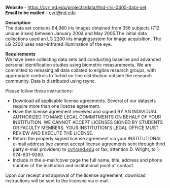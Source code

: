 **Website** - https://cvrl.nd.edu/projects/data/#nd-iris-0405-data-set<br/>
**Email to be mailed** - cvrl@nd.edu

**Description**<br/>
The data set contains 64,980 iris images obtained from 356 subjects (712 unique irises) between January 2004 and May 2005.The initial data collections used an LG 2200 iris imagingsystem for image acquisition. The LG 2200 uses near-infrared illumination of the eye.

**Requirements**<br/>
We have been collecting data sets and conducting baseline and advanced personal identification studies using biometric measurements.  We are committed to releasing all data collated to eligible research groups, with appropriate controls to forbid on-line distribution outside the research community.  Data is distributed using rsync.

Please follow these instructions:

   - Download all applicable license agreements.  Several of our datasets require more than one license agreement.
   - Have the license agreement reviewed and signed BY AN INDIVIDUAL AUTHORIZED TO MAKE LEGAL COMMITMENTS ON BEHALF OF YOUR INSTITUTION.  WE CANNOT ACCEPT LICENSES SIGNED BY STUDENTS OR FACULTY MEMBERS.  YOUR INSTITUTION'S LEGAL OFFICE MUST REVIEW AND EXECUTE THE LICENSE.
   - Return the properly signed license agreement via your INSTITUTIONAL  e-mail address (we cannot accept license agreements sent through third party e-mail providers) to cvrl@nd.edu or fax, attention D. Wright, to 1-574-631-9260. 
   - Include in the e-mail/cover page the full name, title, address and phone number of the institution and institutional point of contact.

Upon our receipt and approval of the license agreement, download instructions will be sent to the licensee via e-mail.
